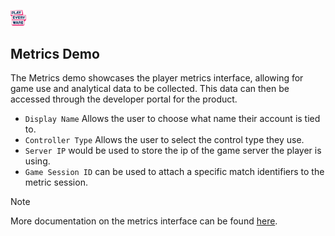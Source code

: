 <a href="/readme.md"><img src="/docs/images/PlayEveryWareLogo.gif" alt="README.md" width="5%"/></a>

## **Metrics Demo**
The Metrics demo showcases the player metrics interface, allowing for game use and analytical data to be collected. This data can then be accessed through the developer portal for the product.
- ``Display Name`` Allows the user to choose what name their account is tied to.
- ``Controller Type`` Allows the user to select the control type they use.
- ``Server IP`` would be used to store the ip of the game server the player is using.
- ``Game Session ID`` can be used to attach a specific match identifiers to the metric session.


> [!NOTE]
> More documentation on the metrics interface can be found [here](https://dev.epicgames.com/docs/game-services/eos-metrics-interface).
